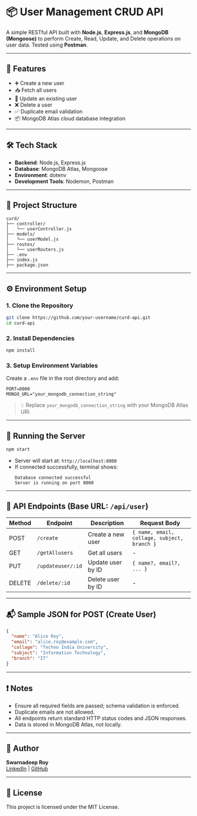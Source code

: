 # 📦 User Management CRUD API

A simple RESTful API built with **Node.js**, **Express.js**, and **MongoDB (Mongoose)** to perform Create, Read, Update, and Delete operations on user data. Tested using **Postman**.

---

## 🚀 Features

- ➕ Create a new user
- 📥 Fetch all users
- 📝 Update an existing user
- ❌ Delete a user
- ✅ Duplicate email validation
- 📦 MongoDB Atlas cloud database integration

---

## 🛠 Tech Stack

- **Backend**: Node.js, Express.js
- **Database**: MongoDB Atlas, Mongoose
- **Environment**: dotenv
- **Development Tools**: Nodemon, Postman

---

## 📁 Project Structure

```
curd/
├── controller/
│   └── userController.js
├── models/
│   └── userModel.js
├── routes/
│   └── userRouters.js
├── .env
├── index.js
├── package.json
```

---

## ⚙️ Environment Setup

### 1. Clone the Repository

```bash
git clone https://github.com/your-username/curd-api.git
cd curd-api
```

### 2. Install Dependencies

```bash
npm install
```

### 3. Setup Environment Variables

Create a `.env` file in the root directory and add:

```
PORT=8000
MONGO_URL="your_mongodb_connection_string"
```

> 💡 Replace `your_mongodb_connection_string` with your MongoDB Atlas URI.

---

## 📡 Running the Server

```bash
npm start
```

- Server will start at: `http://localhost:8000`
- If connected successfully, terminal shows:
  ```
  Database connected successful
  Server is running on port 8000
  ```

---

## 🧪 API Endpoints (Base URL: `/api/user`)

| Method | Endpoint             | Description          | Request Body                       |
|--------|----------------------|----------------------|-------------------------------------|
| POST   | `/create`            | Create a new user    | `{ name, email, collage, subject, branch }` |
| GET    | `/getAllusers`       | Get all users        | -                                   |
| PUT    | `/updateuser/:id`    | Update user by ID    | `{ name?, email?, ... }`            |
| DELETE | `/delete/:id`        | Delete user by ID    | -                                   |

---

## 📬 Sample JSON for POST (Create User)

```json
{
  "name": "Alice Roy",
  "email": "alice.roy@example.com",
  "collage": "Techno India University",
  "subject": "Information Technology",
  "branch": "IT"
}
```

---

## ❗ Notes

- Ensure all required fields are passed; schema validation is enforced.
- Duplicate emails are not allowed.
- All endpoints return standard HTTP status codes and JSON responses.
- Data is stored in MongoDB Atlas, not locally.

---

## 👤 Author

**Swarnadeep Roy**  
[LinkedIn](https://www.linkedin.com/in/swarnadeeproy/) | [GitHub](https://github.com/swarnadeep31)

---

## 📜 License

This project is licensed under the MIT License.
